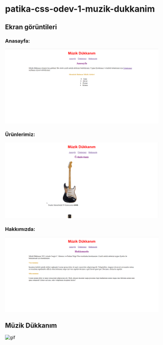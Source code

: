 # patika-css-odev-1-muzik-dukkanim

## Ekran görüntileri

### Anasayfa:
![index](/img/index.png)

### Ürünlerimiz:
![urunlerimiz](img/urunlerimiz.png)

### Hakkımızda:
![about-us](img/about-us.png)

## Müzik Dükkanım
![gif](img/md.gif)
